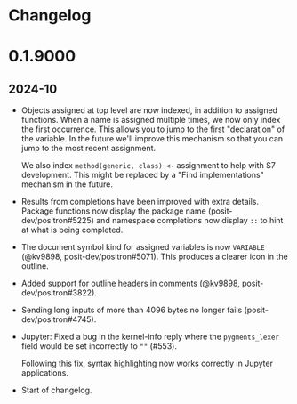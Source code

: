 # Changelog

# 0.1.9000

## 2024-10

- Objects assigned at top level are now indexed, in addition to assigned functions. When a name is assigned multiple times, we now only index the first occurrence. This allows you to jump to the first "declaration" of the variable. In the future we'll improve this mechanism so that you can jump to the most recent assignment.

  We also index `method(generic, class) <-` assignment to help with S7 development. This might be replaced by a "Find implementations" mechanism in the future.

- Results from completions have been improved with extra details.
  Package functions now display the package name (posit-dev/positron#5225)
  and namespace completions now display `::` to hint at what is being
  completed.

- The document symbol kind for assigned variables is now `VARIABLE` (@kv9898, posit-dev/positron#5071). This produces a clearer icon in the outline.

- Added support for outline headers in comments (@kv9898, posit-dev/positron#3822).

- Sending long inputs of more than 4096 bytes no longer fails (posit-dev/positron#4745).

- Jupyter: Fixed a bug in the kernel-info reply where the `pygments_lexer` field
  would be set incorrectly to `""` (#553).

  Following this fix, syntax highlighting now works correctly in Jupyter applications.


- Start of changelog.
